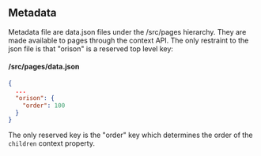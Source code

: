 ## Metadata

Metadata file are data.json files under the /src/pages hierarchy. They are made
available to pages through the context API. The only restraint to the json file
is that "orison" is a reserved top level key:

#### /src/pages/data.json
```json
{
  ...
  "orison": {
    "order": 100
  }
}
```

The only reserved key is the "order" key which determines the order
of the `children` context property.
